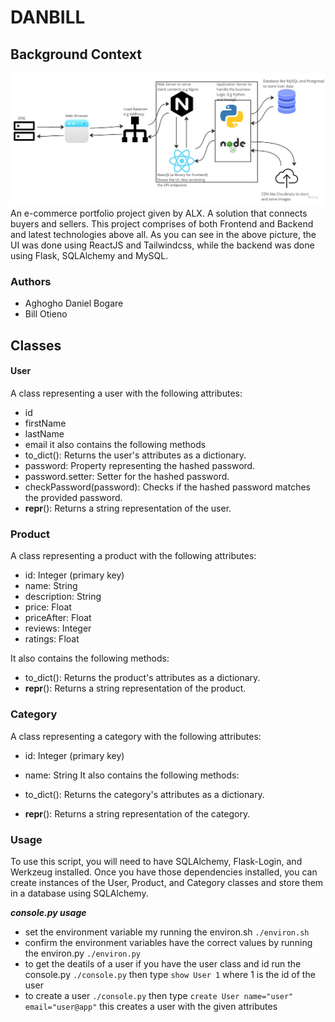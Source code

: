 # DANBILL
## Background Context
![danbill architecture](./assets/Research%20%26%20Project%20Architecture.jpg)
An e-commerce portfolio project given by ALX.
A solution that connects buyers and sellers. 
This project comprises of both Frontend and Backend and latest technologies above all.
As you can see in the above picture, the UI was done using ReactJS and Tailwindcss, while the backend was done using Flask, SQLAlchemy and MySQL.
### Authors
- Aghogho Daniel Bogare
- Bill Otieno

## Classes
#### User
A class representing a user with the following attributes:
- id
- firstName
- lastName
- email
it also contains the following methods 
- to_dict(): Returns the user's attributes as a dictionary.
- password: Property representing the hashed password.
- password.setter: Setter for the hashed password.
- checkPassword(password): Checks if the hashed password matches the provided password.
- __repr__(): Returns a string representation of the user.

### Product
A class representing a product with the following attributes:

- id: Integer (primary key)
- name: String
- description: String
- price: Float
- priceAfter: Float
- reviews: Integer
- ratings: Float

It also contains the following methods:

- to_dict(): Returns the product's attributes as a dictionary.
- __repr__(): Returns a string representation of the product.

### Category
A class representing a category with the following attributes:

- id: Integer (primary key)
- name: String
It also contains the following methods:

- to_dict(): Returns the category's attributes as a dictionary.
- __repr__(): Returns a string representation of the category.

### Usage
To use this script, you will need to have SQLAlchemy, Flask-Login, and Werkzeug installed. Once you have those dependencies installed, you can create instances of the User, Product, and Category classes and store them in a database using SQLAlchemy.

 ***console.py usage***
- set the environment variable my running the environ.sh `./environ.sh`
- confirm the environment variables have the correct values by running the environ.py `./environ.py`
- to get the deatils of a user if you have the user class and id run the console.py `./console.py` then type `show User 1` where 1 is the id of the user
- to create a user `./console.py` then type `create User name="user" email="user@app"` this creates a user with the given attributes
 